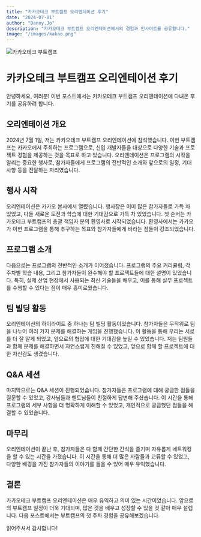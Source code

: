 ```yaml
---
title: "카카오테크 부트캠프 오리엔테이션 후기"
date: "2024-07-01"
author: "Danny.Jo"
description: "카카오테크 부트캠프 오리엔테이션에서의 경험과 인사이트를 공유합니다."
image: "/images/kakao.png"
---
```


![카카오테크 부트캠프](/images/kakao.png)

# 카카오테크 부트캠프 오리엔테이션 후기

안녕하세요, 여러분! 이번 포스트에서는 카카오테크 부트캠프 오리엔테이션에 다녀온 후기를 공유하려 합니다.

## 오리엔테이션 개요

2024년 7월 1일, 저는 카카오테크 부트캠프 오리엔테이션에 참석했습니다. 이번 부트캠프는 카카오에서 주최하는 프로그램으로, 신입 개발자들을 대상으로 다양한 기술과 프로젝트 경험을 제공하는 것을 목표로 하고 있습니다. 오리엔테이션은 프로그램의 시작을 알리는 중요한 행사로, 참가자들에게 프로그램의 전반적인 소개와 앞으로의 일정, 기대 사항 등을 전달하는 자리였습니다.

## 행사 시작

오리엔테이션은 카카오 본사에서 열렸습니다. 행사장은 이미 많은 참가자들로 가득 차 있었고, 다들 새로운 도전과 학습에 대한 기대감으로 가득 차 있었습니다. 첫 순서는 카카오테크 부트캠프의 총괄 책임자 분의 환영사로 시작되었습니다. 환영사에서는 카카오가 이번 프로그램을 통해 추구하는 목표와 참가자들에게 바라는 점들이 강조되었습니다.

## 프로그램 소개

다음으로는 프로그램의 전반적인 소개가 이어졌습니다. 프로그램의 주요 커리큘럼, 각 주차별 학습 내용, 그리고 참가자들이 완수해야 할 프로젝트들에 대한 설명이 있었습니다. 특히, 실제 산업 현장에서 사용되는 최신 기술들을 배우고, 이를 통해 실무 프로젝트를 수행할 수 있다는 점이 매우 흥미로웠습니다.

## 팀 빌딩 활동

오리엔테이션의 하이라이트 중 하나는 팀 빌딩 활동이었습니다. 참가자들은 무작위로 팀을 나누어 여러 가지 문제를 해결하는 게임을 진행했습니다. 이 활동을 통해 우리는 서로를 더 잘 알게 되었고, 앞으로의 협업에 대한 기대감을 높일 수 있었습니다. 저는 팀원들과 함께 문제를 해결하면서 자연스럽게 친해질 수 있었고, 앞으로 함께 할 프로젝트에 대한 자신감도 생겼습니다.

## Q&A 세션

마지막으로는 Q&A 세션이 진행되었습니다. 참가자들은 프로그램에 대해 궁금한 점들을 질문할 수 있었고, 강사님들과 멘토님들이 친절하게 답변해 주셨습니다. 이 시간을 통해 프로그램의 세부 사항을 더 명확하게 이해할 수 있었고, 개인적으로 궁금했던 점들을 해결할 수 있었습니다.

## 마무리

오리엔테이션이 끝난 후, 참가자들은 다 함께 간단한 간식을 즐기며 자유롭게 네트워킹을 할 수 있는 시간을 가졌습니다. 이 시간을 통해 더 많은 사람들과 교류할 수 있었고, 다양한 배경을 가진 참가자들의 이야기를 들을 수 있어 매우 유익했습니다.

## 결론

카카오테크 부트캠프 오리엔테이션은 매우 유익하고 의미 있는 시간이었습니다. 앞으로의 부트캠프 일정이 더욱 기대되며, 많은 것을 배우고 성장할 수 있을 것 같아 매우 설렙니다. 다음 포스트에서는 부트캠프의 첫 주차 경험을 공유해보겠습니다.

읽어주셔서 감사합니다!
